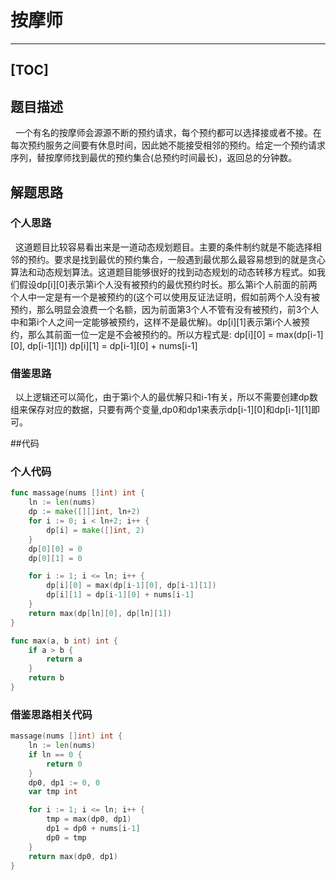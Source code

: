 # 按摩师

---
[TOC]
---

## 题目描述
&nbsp;&nbsp;一个有名的按摩师会源源不断的预约请求，每个预约都可以选择接或者不接。在每次预约服务之间要有休息时间，因此她不能接受相邻的预约。给定一个预约请求序列，替按摩师找到最优的预约集合(总预约时间最长)，返回总的分钟数。

## 解题思路
### 个人思路
&nbsp;&nbsp;这道题目比较容易看出来是一道动态规划题目。主要的条件制约就是不能选择相邻的预约。要求是找到最优的预约集合，一般遇到最优那么最容易想到的就是贪心算法和动态规划算法。这道题目能够很好的找到动态规划的动态转移方程式。如我们假设dp[i][0]表示第i个人没有被预约的最优预约时长。那么第i个人前面的前两个人中一定是有一个是被预约的(这个可以使用反证法证明，假如前两个人没有被预约，那么明显会浪费一个名额，因为前面第3个人不管有没有被预约，前3个人中和第i个人之间一定能够被预约，这样不是最优解)。dp[i][1]表示第i个人被预约，那么其前面一位一定是不会被预约的。所以方程式是:
dp[i][0] = max(dp[i-1][0], dp[i-1][1])
dp[i][1] = dp[i-1][0] + nums[i-1]

### 借鉴思路
&nbsp;&nbsp;以上逻辑还可以简化，由于第i个人的最优解只和i-1有关，所以不需要创建dp数组来保存对应的数据，只要有两个变量,dp0和dp1来表示dp[i-1][0]和dp[i-1][1]即可。

##代码
### 个人代码
```go
func massage(nums []int) int {
    ln := len(nums)
    dp := make([][]int, ln+2)
    for i := 0; i < ln+2; i++ {
        dp[i] = make([]int, 2)
    }
    dp[0][0] = 0
    dp[0][1] = 0

    for i := 1; i <= ln; i++ {
        dp[i][0] = max(dp[i-1][0], dp[i-1][1])
        dp[i][1] = dp[i-1][0] + nums[i-1]
    }
    return max(dp[ln][0], dp[ln][1])
}

func max(a, b int) int {
    if a > b {
        return a
    }
    return b
}
```

### 借鉴思路相关代码
```go
massage(nums []int) int {
    ln := len(nums)
    if ln == 0 {
        return 0
    }
    dp0, dp1 := 0, 0
    var tmp int

    for i := 1; i <= ln; i++ {
        tmp = max(dp0, dp1)
        dp1 = dp0 + nums[i-1]
        dp0 = tmp
    }
    return max(dp0, dp1)
}
```
